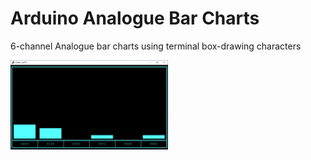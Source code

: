 # Arduino Analogue Bar Charts
6-channel Analogue bar charts using terminal box-drawing characters


<img src="COM_PORT_CHART.gif" alt="Terminal Bar Chart" title="Analogue Bar Charts" width="50%" height="50%">
